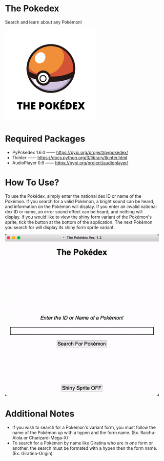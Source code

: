 # The Pokedex
Search and learn about any Pokémon!

![alt text](https://github.com/MilesWJ/The-Pokedex/blob/9141351c412c496895b199dd9d5ebcc90b5ad9e8/The%20Poke%CC%81dex/Assets/SquareText.png)

# Required Packages
- PyPokedex 1.6.0 —— https://pypi.org/project/pypokedex/
- Tkinter —— https://docs.python.org/3/library/tkinter.html
- AudioPlayer 0.6 —— https://pypi.org/project/audioplayer/

# How To Use?
To use the Pokédex, simply enter the national dex ID or name of the Pokémon. If you search for a valid Pokémon, a bright sound can be heard, and information on the Pokémon will display. If you enter an invalid national dex ID or name, an error sound effect can be heard, and nothing will display. If you would like to view the shiny form variant of the Pokémon's sprite, tick the button at the bottom of the application. The next Pokémon you search for will display its shiny form sprite variant.

![alt text](https://github.com/MilesWJ/The-Pokedex/blob/9141351c412c496895b199dd9d5ebcc90b5ad9e8/The%20Poke%CC%81dex/Assets/demonstrate.gif)

# Additional Notes
- If you wish to search for a Pokémon's variant form, you must follow the name of the Pokémon up with a hypen and the form name. (Ex. Raichu-Alola or Charizard-Mega-X)
- To search for a Pokémon by name like Giratina who are in one form or another, the search must be formated with a hypen then the form name. (Ex. Giratina-Origin)
